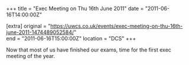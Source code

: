 +++
title = "Exec Meeting on Thu 16th June 2011"
date = "2011-06-16T14:00:00Z"

[extra]
original = "https://uwcs.co.uk/events/exec-meeting-on-thu-16th-june-2011-1474489052584/"    
end = "2011-06-16T15:00:00Z"
location = "DCS"
+++

Now that most of us have finished our exams, time for the first exec meeting of the year.


